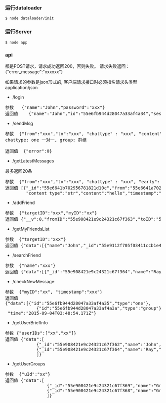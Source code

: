 ### 运行dataloader
```
$ node dataloader/init
```

### 运行Server
```
$ node app
```

### api
都是POST请求，请求成功返回200，否则失败。
请求失败返回：
{"error_message":"xxxxxx"}

如果请求的参数是json形式的, 客户端请求接口时必须指名请求头类型 application/json

* /login

<pre>
参数   {"name":"John","password":"xxx"}
返回值    {"name":"John","id":"55e6fb944d28047a33af4a34","session":"55e6fb944d28047a33af4a34"}
</pre>

* /sendMsg  

<pre>
参数  {"from":"xxx","to":"xxx", "chattype" : "xxx", "content": "xxxx"}
chattype: one 一对一, group: 群组

返回值  {"error":0}
</pre>

* /getLatestMessages

 最多返回20条

<pre>
参数  {"from":"xxx","to":"xxx", "chattype" : "xxx", "early": "xx", "late":"xx"}
返回值 [{"_id":"55e6641b702956781821d10c","from":"55e6641a702956781821d104","to":"55e6641a702956781821d105","chattype":"one","__v":0,"url":"",
        "content_type":"str","content":"hello","timestamp":"2015-09-02T02:51:07.149Z"}]
</pre>

* /addFriend

<pre>
参数  {"targetID":"xxx","myID":"xx"}
返回值 {"__v":0,"fromID":"55e908421e9c24321c67f363","toID":"55e908421e9c24321c67f362","status":"waiting","_id":"55e9112f705f03411ccb1e46"}
</pre>

* /getMyFriendsList

<pre>
参数  {"targetID":"xxx"}
返回值 {"data":[{"name":"John","_id":"55e9112f705f03411ccb1e46","fromID":"55e908421e9c24321c67f363","toID":"55e908421e9c24321c67f362","status":"waiting","__v":0}]}
</pre>

* /searchFriend

<pre>
参数  {"name":"xxx"}
返回值 {"data":[{"_id":"55e908421e9c24321c67f364","name":"Ray","__v":0,"createTime":"2015-09-04T02:56:02.074Z"}]}
</pre>

* /checkNewMessage

<pre>
参数  {"myID":"xx", "timestamp":"xxx"}
返回值 
{"data":[{"id":"55e6fb944d28047a33af4a35","type":"one"},
            {"id":"55e6fb944d28047a33af4a3a","type":"group"}],
 "time":"2015-09-04T03:48:54.171Z"}
</pre>

* /getUserBriefInfo

<pre>
参数 {"userIDs":["xx","xx"]}
返回值 {"data":[
            {"_id":"55e908421e9c24321c67f362","name":"John","__v":0,"createTime":"2015-09-04T02:56:02.068Z"},
            {"_id":"55e908421e9c24321c67f364","name":"Ray","__v":0,"createTime":"2015-09-04T02:56:02.074Z"}
            ]}
</pre>

* /getUserGroups

<pre>
参数  {"uId":"xx"}
返回值 {"data":[
                {"_id":"55e908421e9c24321c67f369","name":"GroupC","description":"Group C"},
                {"_id":"55e908421e9c24321c67f368","name":"GroupB","description":"Group B"}
                ]}
</pre>